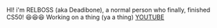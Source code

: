 HI! i'm RELBOSS (aka Deadibone), a normal person who finally, finished CS50! 😆😆😆 Working on a thing (ya a thing)
[YOUTUBE](https://YouTube.com/@deadibone)